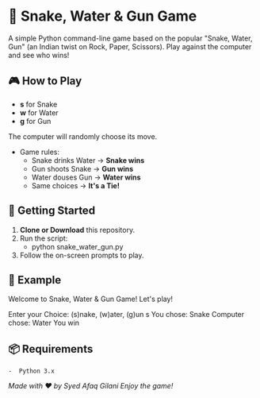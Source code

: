 # 🐍 Snake, Water & Gun Game

A simple Python command-line game based on the popular "Snake, Water, Gun" (an Indian twist on Rock, Paper, Scissors). Play against the computer and see who wins!

## 🎮 How to Play

- **s** for Snake
- **w** for Water
- **g** for Gun

The computer will randomly choose its move.
- Game rules:
  - Snake drinks Water → **Snake wins**
  - Gun shoots Snake → **Gun wins**
  - Water douses Gun → **Water wins**
  - Same choices → **It's a Tie!**

## 🚀 Getting Started

1. **Clone or Download** this repository.
2. Run the script:
    - python snake_water_gun.py
3. Follow the on-screen prompts to play.

## 📝 Example

Welcome to Snake, Water & Gun Game!
Let's play!

Enter your Choice: (s)nake, (w)ater, (g)un s
You chose: Snake
Computer chose: Water
You win

## 📦 Requirements

    -  Python 3.x

*Made with ❤️ by Syed Afaq Gilani*
*Enjoy the game!*
